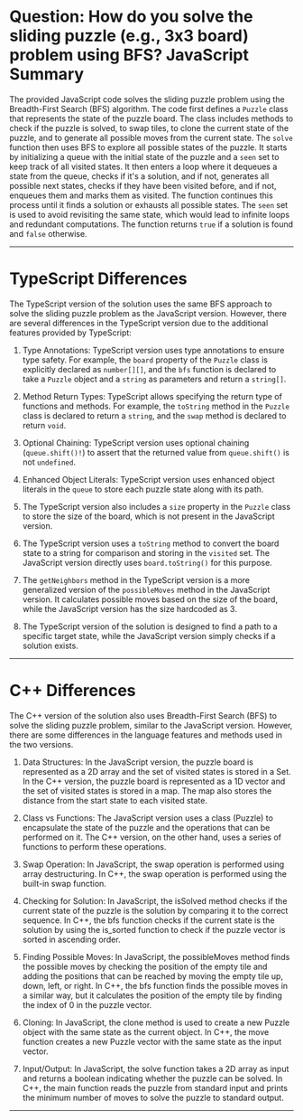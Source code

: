 # Question: How do you solve the sliding puzzle (e.g., 3x3 board) problem using BFS? JavaScript Summary

The provided JavaScript code solves the sliding puzzle problem using the Breadth-First Search (BFS) algorithm. The code first defines a `Puzzle` class that represents the state of the puzzle board. The class includes methods to check if the puzzle is solved, to swap tiles, to clone the current state of the puzzle, and to generate all possible moves from the current state. The `solve` function then uses BFS to explore all possible states of the puzzle. It starts by initializing a queue with the initial state of the puzzle and a `seen` set to keep track of all visited states. It then enters a loop where it dequeues a state from the queue, checks if it's a solution, and if not, generates all possible next states, checks if they have been visited before, and if not, enqueues them and marks them as visited. The function continues this process until it finds a solution or exhausts all possible states. The `seen` set is used to avoid revisiting the same state, which would lead to infinite loops and redundant computations. The function returns `true` if a solution is found and `false` otherwise.

---

# TypeScript Differences

The TypeScript version of the solution uses the same BFS approach to solve the sliding puzzle problem as the JavaScript version. However, there are several differences in the TypeScript version due to the additional features provided by TypeScript:

1. Type Annotations: TypeScript version uses type annotations to ensure type safety. For example, the `board` property of the `Puzzle` class is explicitly declared as `number[][]`, and the `bfs` function is declared to take a `Puzzle` object and a `string` as parameters and return a `string[]`.

2. Method Return Types: TypeScript allows specifying the return type of functions and methods. For example, the `toString` method in the `Puzzle` class is declared to return a `string`, and the `swap` method is declared to return `void`.

3. Optional Chaining: TypeScript version uses optional chaining (`queue.shift()!`) to assert that the returned value from `queue.shift()` is not `undefined`.

4. Enhanced Object Literals: TypeScript version uses enhanced object literals in the `queue` to store each puzzle state along with its path.

5. The TypeScript version also includes a `size` property in the `Puzzle` class to store the size of the board, which is not present in the JavaScript version.

6. The TypeScript version uses a `toString` method to convert the board state to a string for comparison and storing in the `visited` set. The JavaScript version directly uses `board.toString()` for this purpose.

7. The `getNeighbors` method in the TypeScript version is a more generalized version of the `possibleMoves` method in the JavaScript version. It calculates possible moves based on the size of the board, while the JavaScript version has the size hardcoded as 3.

8. The TypeScript version of the solution is designed to find a path to a specific target state, while the JavaScript version simply checks if a solution exists.

---

# C++ Differences

The C++ version of the solution also uses Breadth-First Search (BFS) to solve the sliding puzzle problem, similar to the JavaScript version. However, there are some differences in the language features and methods used in the two versions.

1. Data Structures: In the JavaScript version, the puzzle board is represented as a 2D array and the set of visited states is stored in a Set. In the C++ version, the puzzle board is represented as a 1D vector and the set of visited states is stored in a map. The map also stores the distance from the start state to each visited state.

2. Class vs Functions: The JavaScript version uses a class (Puzzle) to encapsulate the state of the puzzle and the operations that can be performed on it. The C++ version, on the other hand, uses a series of functions to perform these operations.

3. Swap Operation: In JavaScript, the swap operation is performed using array destructuring. In C++, the swap operation is performed using the built-in swap function.

4. Checking for Solution: In JavaScript, the isSolved method checks if the current state of the puzzle is the solution by comparing it to the correct sequence. In C++, the bfs function checks if the current state is the solution by using the is_sorted function to check if the puzzle vector is sorted in ascending order.

5. Finding Possible Moves: In JavaScript, the possibleMoves method finds the possible moves by checking the position of the empty tile and adding the positions that can be reached by moving the empty tile up, down, left, or right. In C++, the bfs function finds the possible moves in a similar way, but it calculates the position of the empty tile by finding the index of 0 in the puzzle vector.

6. Cloning: In JavaScript, the clone method is used to create a new Puzzle object with the same state as the current object. In C++, the move function creates a new Puzzle vector with the same state as the input vector.

7. Input/Output: In JavaScript, the solve function takes a 2D array as input and returns a boolean indicating whether the puzzle can be solved. In C++, the main function reads the puzzle from standard input and prints the minimum number of moves to solve the puzzle to standard output.

---
